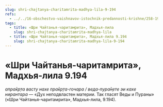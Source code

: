```yaml
---
slug: shri-chajtanya-charitamrita-madhya-lila-9-194
refs:
  - ../../16-obschestvo-vaishnavov-istochnik-predannosti-krishne/258-1981-03-03-c5-nadmirnaya-priroda-vajshnava-beseda-s-satsvarupoj-maharadzhem.md
tags:
  - title: «Шри Чайтанья-чаритамрита», Мадхья-лила
    slug: shri-chajtanya-charitamrita-madhya-lila
  - title: «Шри Чайтанья-чаритамрита», Мадхья-лила 9.194
    slug: shri-chajtanya-charitamrita-madhya-lila-9-194
---
```


# «Шри Чайтанья-чаритамрита», Мадхья-лила 9.194

*апра̄кр̣та васту нахе пра̄кр̣та-гочара / веда-пура̄н̣ете эи кахе нирантара* — «Дух неподвластен материи. Так гласят Веды и Пураны» («Шри Чайтанья-чаритамрита», Мадхья-лила, 9.194).


